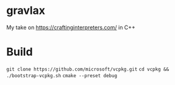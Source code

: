 # gravlax
My take on https://craftinginterpreters.com/ in C++

# Build
`git clone https://github.com/microsoft/vcpkg.git`
`cd vcpkg && ./bootstrap-vcpkg.sh`
`cmake --preset debug`

